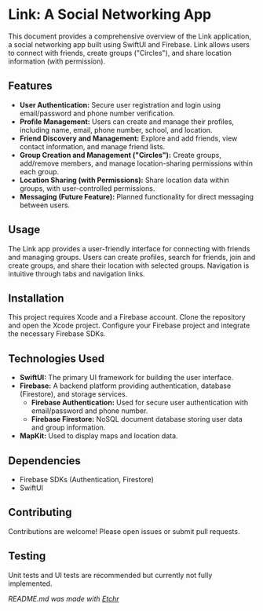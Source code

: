 # Link: A Social Networking App

This document provides a comprehensive overview of the Link application, a social networking app built using SwiftUI and Firebase.  Link allows users to connect with friends, create groups ("Circles"), and share location information (with permission).


## Features

* **User Authentication:** Secure user registration and login using email/password and phone number verification.
* **Profile Management:**  Users can create and manage their profiles, including name, email, phone number, school, and location.
* **Friend Discovery and Management:** Explore and add friends, view contact information, and manage friend lists.
* **Group Creation and Management ("Circles"):** Create groups, add/remove members, and manage location-sharing permissions within each group.
* **Location Sharing (with Permissions):** Share location data within groups, with user-controlled permissions.
* **Messaging (Future Feature):**  Planned functionality for direct messaging between users.


## Usage

The Link app provides a user-friendly interface for connecting with friends and managing groups. Users can create profiles, search for friends, join and create groups, and share their location with selected groups.  Navigation is intuitive through tabs and navigation links.


## Installation

This project requires Xcode and a Firebase account.  Clone the repository and open the Xcode project.  Configure your Firebase project and integrate the necessary Firebase SDKs.


## Technologies Used

* **SwiftUI:** The primary UI framework for building the user interface.
* **Firebase:** A backend platform providing authentication, database (Firestore), and storage services.
    * **Firebase Authentication:** Used for secure user authentication with email/password and phone number.
    * **Firebase Firestore:**  NoSQL document database storing user data and group information.
* **MapKit:** Used to display maps and location data.


## Dependencies

* Firebase SDKs (Authentication, Firestore)
* SwiftUI


## Contributing

Contributions are welcome! Please open issues or submit pull requests.


## Testing

Unit tests and UI tests are recommended but currently not fully implemented.




*README.md was made with [Etchr](https://etchr.dev)*